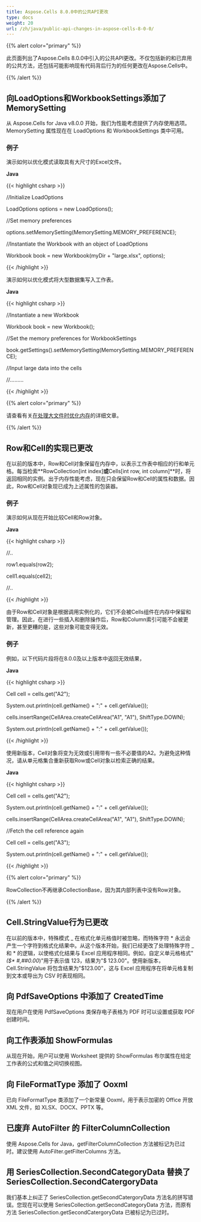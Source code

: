 ```yaml
---
title: Aspose.Cells 8.0.0中的公共API更改
type: docs
weight: 20
url: /zh/java/public-api-changes-in-aspose-cells-8-0-0/
---
```


{{% alert color="primary" %}} 

此页面列出了Aspose.Cells 8.0.0中引入的公共API更改。不仅包括新的和已弃用的公共方法，还包括可能影响现有代码背后行为的任何更改在Aspose.Cells中。

{{% /alert %}} 
## **向LoadOptions和WorkbookSettings添加了MemorySetting**
从 Aspose.Cells for Java v8.0.0 开始，我们为性能考虑提供了内存使用选项。 MemorySetting 属性现在在 LoadOptions 和 WorkbookSettings 类中可用。
### **例子**
演示如何以优化模式读取具有大尺寸的Excel文件。

**Java**

{{< highlight csharp >}}

 //Initialize LoadOptions

LoadOptions options = new LoadOptions();

//Set memory preferences

options.setMemorySetting(MemorySetting.MEMORY_PREFERENCE);

//Instantiate the Workbook with an object of LoadOptions

Workbook book = new Workbook(myDir + "large.xlsx", options);

{{< /highlight >}}

演示如何以优化模式将大型数据集写入工作表。

**Java**

{{< highlight csharp >}}

 //Instantiate a new Workbook

Workbook book = new Workbook();

//Set the memory preferences for WorkbookSettings

book.getSettings().setMemorySetting(MemorySetting.MEMORY_PREFERENCE);

//Input large data into the cells

//.........

{{< /highlight >}}

{{% alert color="primary" %}} 

请查看有关[在处理大文件时优化内存](/cells/zh/java/optimizing-memory-usage-while-working-with-big-files-having-large-datasets/)的详细文章。

{{% /alert %}}
## **Row和Cell的实现已更改**
在以前的版本中，Row和Cell对象保留在内存中，以表示工作表中相应的行和单元格。每当检索**RowCollection[int index]**或**Cells[int row, int column]**时，将返回相同的实例。出于内存性能考虑，现在只会保留Row和Cell的属性和数据。因此，Row和Cell对象现已成为上述属性的包装器。
### **例子**
演示如何从现在开始比较Cell和Row对象。

**Java**

{{< highlight csharp >}}

 //..

row1.equals(row2);


cell1.equals(cell2);

//..

{{< /highlight >}}

由于Row和Cell对象是根据调用实例化的，它们不会被Cells组件在内存中保留和管理。因此，在进行一些插入和删除操作后，Row和Column索引可能不会被更新，甚至更糟的是，这些对象可能变得无效。
### **例子**
例如，以下代码片段将在8.0.0及以上版本中返回无效结果，

**Java**

{{< highlight csharp >}}

 Cell cell = cells.get("A2");

System.out.println(cell.getName() + ":" + cell.getValue());

cells.insertRange(CellArea.createCellArea("A1", "A1"), ShiftType.DOWN);

System.out.println(cell.getName() + ":" + cell.getValue());

{{< /highlight >}}

使用新版本，Cell对象将变为无效或引用带有一些不必要值的A2。为避免这种情况，请从单元格集合重新获取Row或Cell对象以检索正确的结果。

**Java**

{{< highlight csharp >}}

 Cell cell = cells.get("A2");

System.out.println(cell.getName() + ":" + cell.getValue());

cells.insertRange(CellArea.createCellArea("A1", "A1"), ShiftType.DOWN);

//Fetch the cell reference again

Cell cell = cells.get("A3");

System.out.println(cell.getName() + ":" + cell.getValue());

{{< /highlight >}}

{{% alert color="primary" %}} 

RowCollection不再继承CollectionBase，因为其内部列表中没有Row对象。

{{% /alert %}}
## **Cell.StringValue行为已更改**
在以前的版本中，特殊模式 _ 在格式化单元格值时被忽略，而特殊字符 * 永远会产生一个字符到格式化结果中。从这个版本开始，我们已经更改了处理特殊字符 _ 和 * 的逻辑，以使格式化结果与 Excel 应用程序相同。例如，自定义单元格格式"_(\$* #,##0.00_)"用于表示值 123，结果为"$ 123.00"。使用新版本，Cell.StringValue 将包含结果为"$123.00"，这与 Excel 应用程序在将单元格复制到文本或导出为 CSV 时表现相同。
## **向 PdfSaveOptions 中添加了 CreatedTime**
现在用户在使用 PdfSaveOptions 类保存电子表格为 PDF 时可以设置或获取 PDF 创建时间。
## **向工作表添加 ShowFormulas**
从现在开始，用户可以使用 Worksheet 提供的 ShowFormulas 布尔属性在给定工作表的公式和值之间切换视图。
## **向 FileFormatType 添加了 Ooxml**
已向 FileFormatType 类添加了一个新常量 Ooxml，用于表示加密的 Office 开放 XML 文件，如 XLSX、DOCX、PPTX 等。
## **已废弃 AutoFilter 的 FilterColumnCollection**
使用 Aspose.Cells for Java，getFilterColumnCollection 方法被标记为已过时。建议使用 AutoFilter.getFilterColumns 方法。
## **用 SeriesCollection.SecondCategoryData 替换了 SeriesCollection.SecondCatergoryData**
我们基本上纠正了 SeriesCollection.getSecondCatergoryData 方法名的拼写错误。您现在可以使用 SeriesCollection.getSecondCategoryData 方法，而原有方法 SeriesCollection.getSecondCatergoryData 已被标记为已过时。
